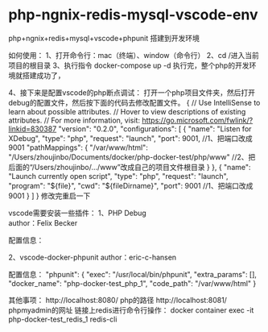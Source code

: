 # php-ngnix-redis-mysql-vscode-env
php+ngnix+redis+mysql+vscode+phpunit 搭建到开发环境

如何使用：
1、打开命令行：mac（终端）、window（命令行）
2、cd /进入当前项目的根目录
3、执行指令 docker-compose up -d
执行完，整个php的开发环境就搭建成功了，

4、接下来是配置vscode的php断点调试：
打开一个php项目文件夹，然后打开debug的配置文件，然后按下面的代码去修改配置文件。
{
    // Use IntelliSense to learn about possible attributes.
    // Hover to view descriptions of existing attributes.
    // For more information, visit: https://go.microsoft.com/fwlink/?linkid=830387
    "version": "0.2.0",
    "configurations": [
        {
            "name": "Listen for XDebug",
            "type": "php",
            "request": "launch",
            "port": 9001,  //1、把端口改成9001
            "pathMappings": { 
                "/var/www/html": "/Users/zhoujinbo/Documents/docker/php-docker-test/php/www"  //2、把后面的“/Users/zhoujinbo/.../www”改成自己的项目文件根目录
            }
        },
        {
            "name": "Launch currently open script",
            "type": "php",
            "request": "launch",
            "program": "${file}",
            "cwd": "${fileDirname}",
            "port": 9001 //1、把端口改成9001
        }
    ]
}
修改完重启一下

vscode需要安装一些插件：
1、PHP Debug         
author：Felix Becker

配置信息：


2、vscode-docker-phpunit
author：eric-c-hansen

配置信息：
"phpunit": {
    "exec": "/usr/local/bin/phpunit",
    "extra_params": [],
    "docker_name": "php-docker-test_php_1",
    "code_path": "/var/www/html"
  }


其他事项：
http://localhost:8080/     php的路径
http://localhost:8081/     phpmyadmin的网址
链接上redis进行命令行操作： 
docker container exec -it php-docker-test_redis_1 redis-cli

